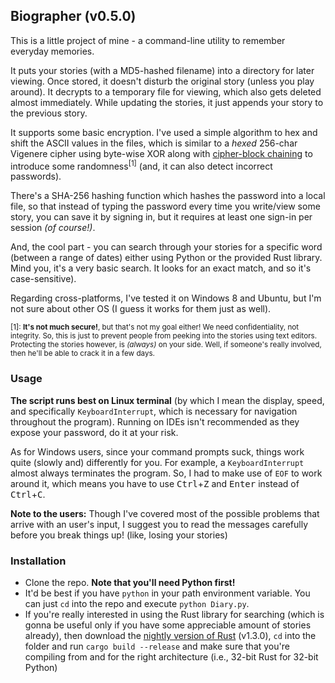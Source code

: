 ## Biographer (v0.5.0)

This is a little project of mine - a command-line utility to remember everyday memories.

It puts your stories (with a MD5-hashed filename) into a directory for later viewing. Once stored, it doesn't disturb the original story (unless you play around). It decrypts to a temporary file for viewing, which also gets deleted almost immediately. While updating the stories, it just appends your story to the previous story.

It supports some basic encryption. I've used a simple algorithm to hex and shift the ASCII values in the files, which is similar to a *hexed* 256-char Vigenere cipher using byte-wise XOR along with [cipher-block chaining](https://en.wikipedia.org/wiki/Block_cipher_mode_of_operation#Cipher_Block_Chaining_.28CBC.29) to introduce some randomness<sup>[1]</sup> (and, it can also detect incorrect passwords).

There's a SHA-256 hashing function which hashes the password into a local file, so that instead of typing the password every time you write/view some story, you can save it by signing in, but it requires at least one sign-in per session *(of course!)*.

And, the cool part - you can search through your stories for a specific word (between a range of dates) either using Python or the provided Rust library. Mind you, it's a very basic search. It looks for an exact match, and so it's case-sensitive).

Regarding cross-platforms, I've tested it on Windows 8 and Ubuntu, but I'm not sure about other OS (I guess it works for them just as well).

<sup>[1]: **It's not much secure!**, but that's not my goal either! We need confidentiality, not integrity. So, this is just to prevent people from peeking into the stories using text editors. Protecting the stories however, is *(always)* on your side. Well, if someone's really involved, then he'll be able to crack it in a few days.</sup>

### Usage

**The script runs best on Linux terminal** (by which I mean the display, speed, and specifically `KeyboardInterrupt`, which is necessary for navigation throughout the program). Running on IDEs isn't recommended as they expose your password, do it at your risk.

As for Windows users, since your command prompts suck, things work quite (slowly and) differently for you. For example, a `KeyboardInterrupt` almost always terminates the program. So, I had to make use of `EOF` to work around it, which means you have to use <kbd>Ctrl</kbd>+<kbd>Z</kbd> and <kbd>Enter</kbd> instead of <kbd>Ctrl</kbd>+<kbd>C</kbd>.

**Note to the users:** Though I've covered most of the possible problems that arrive with an user's input, I suggest you to read the messages carefully before you break things up! (like, losing your stories)

### Installation

- Clone the repo. **Note that you'll need Python first!**
- It'd be best if you have `python` in your path environment variable. You can just `cd` into the repo and execute `python Diary.py`.
- If you're really interested in using the Rust library for searching (which is gonna be useful only if you have some appreciable amount of stories already), then download the [nightly version of Rust](http://www.rust-lang.org/install.html) (v1.3.0), `cd` into the folder and run `cargo build --release` and make sure that you're compiling from and for the right architecture (i.e., 32-bit Rust for 32-bit Python)
